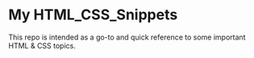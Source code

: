 # My HTML_CSS_Snippets 

This repo is intended as a go-to and quick reference to some important HTML & CSS topics.